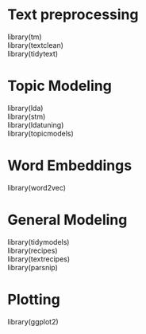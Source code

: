 # Text preprocessing
library(tm)\
library(textclean)\
library(tidytext)

# Topic Modeling
library(lda)\
library(stm)\
library(ldatuning)\
library(topicmodels)

# Word Embeddings
library(word2vec)

# General Modeling
library(tidymodels)\
library(recipes)\
library(textrecipes)\
library(parsnip)

# Plotting
library(ggplot2)